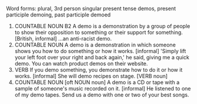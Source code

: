 Word forms: plural, 3rd person singular present tense demos, present participle demoing, past participle demoed
1. COUNTABLE NOUN B2
A demo is a demonstration by a group of people to show their opposition to something or their support for something.
[British, informal]
...an anti-racist demo. 
2. COUNTABLE NOUN
A demo is a demonstration in which someone shows you how to do something or how it works.
[informal]
'Simply lift your left foot over your right and back again,' he said, giving me a quick demo. 
You can watch product demos on their website. 
3. VERB
If you demo something, you demonstrate how to do it or how it works.
[informal]
She will demo recipes on stage. [VERB noun] 
4. COUNTABLE NOUN [oft NOUN noun]
A demo is a CD or tape with a sample of someone's music recorded on it.
[informal]
He listened to one of my demo tapes. 
Send us a demo with one or two of your best songs. 

